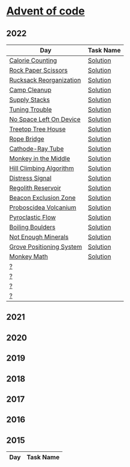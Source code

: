 # [Advent of code](https://adventofcode.com/)

## 2022

| Day | Task Name | 
| --- | --------- |
| [Calorie Counting](https://adventofcode.com/2022/day/1) | [Solution](https://github.com/unimator/AdventOfCode/tree/main/2022/day1) |
| [Rock Paper Scissors](https://adventofcode.com/2022/day/2) | [Solution](https://github.com/unimator/AdventOfCode/tree/main/2022/day2)    
| [Rucksack Reorganization](https://adventofcode.com/2022/day/3) | [Solution](https://github.com/unimator/AdventOfCode/tree/main/2022/day3)    
| [Camp Cleanup](https://adventofcode.com/2022/day/4) | [Solution](https://github.com/unimator/AdventOfCode/tree/main/2022/day4)    
| [Supply Stacks](https://adventofcode.com/2022/day/5) | [Solution](https://github.com/unimator/AdventOfCode/tree/main/2022/day5)    
| [Tuning Trouble](https://adventofcode.com/2022/day/6) | [Solution](https://github.com/unimator/AdventOfCode/tree/main/2022/day6)    
| [No Space Left On Device](https://adventofcode.com/2022/day/7) | [Solution](https://github.com/unimator/AdventOfCode/tree/main/2022/day7)    
| [Treetop Tree House](https://adventofcode.com/2022/day/8) | [Solution](https://github.com/unimator/AdventOfCode/tree/main/2022/day8)    
| [Rope Bridge](https://adventofcode.com/2022/day/9) | [Solution](https://github.com/unimator/AdventOfCode/tree/main/2022/day9)    
| [Cathode-Ray Tube](https://adventofcode.com/2022/day/10) | [Solution](https://github.com/unimator/AdventOfCode/tree/main/2022/day10)  
| [Monkey in the Middle](https://adventofcode.com/2022/day/11) | [Solution](https://github.com/unimator/AdventOfCode/tree/main/2022/day11)  
| [Hill Climbing Algorithm](https://adventofcode.com/2022/day/12) | [Solution](https://github.com/unimator/AdventOfCode/tree/main/2022/day12)  
| [Distress Signal](https://adventofcode.com/2022/day/13) | [Solution](https://github.com/unimator/AdventOfCode/tree/main/2022/day13)  
| [Regolith Reservoir](https://adventofcode.com/2022/day/14) | [Solution](https://github.com/unimator/AdventOfCode/tree/main/2022/day14)  
| [Beacon Exclusion Zone](https://adventofcode.com/2022/day/15) | [Solution](https://github.com/unimator/AdventOfCode/tree/main/2022/day15)  
| [Proboscidea Volcanium](https://adventofcode.com/2022/day/16) | [Solution](https://github.com/unimator/AdventOfCode/tree/main/2022/day16)  
| [Pyroclastic Flow](https://adventofcode.com/2022/day/17) | [Solution](https://github.com/unimator/AdventOfCode/tree/main/2022/day17)  
| [Boiling Boulders](https://adventofcode.com/2022/day/18) | [Solution](https://github.com/unimator/AdventOfCode/tree/main/2022/day18)  
| [Not Enough Minerals](https://adventofcode.com/2022/day/19) | [Solution](https://github.com/unimator/AdventOfCode/tree/main/2022/day19)  
| [Grove Positioning System](https://adventofcode.com/2022/day/20) | [Solution](https://github.com/unimator/AdventOfCode/tree/main/2022/day20)  
| [Monkey Math](https://adventofcode.com/2022/day/21) | [Solution](https://github.com/unimator/AdventOfCode/tree/main/2022/day21) |
| [?](https://adventofcode.com/2022/day/22) |   |
| [?](https://adventofcode.com/2022/day/23) |  |
| [?](https://adventofcode.com/2022/day/24) |  |
| [?](https://adventofcode.com/2022/day/25) |  |

## 2021

## 2020

## 2019

## 2018

## 2017

## 2016

## 2015

| Day | Task Name | 
| --- | --------- |